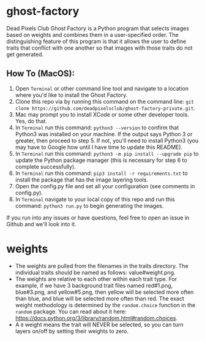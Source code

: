 # ghost-factory

Dead Pixels Club Ghost Factory is a Python program that selects images based on weights and combines them in a user-specified order.  The distinguishing feature of this program is that it allows the user to define traits that conflict with one another so that images with those traits do not get generated.

## How To (MacOS):
1. Open `Terminal` or other command line tool and navigate to a location where you'd like to install the Ghost Factory.
2. Clone this repo via by running this command on the command line:  `git clone https://github.com/deadpixelsclub/ghost-factory-private.git`.
3. Mac may prompt you to install XCode or some other developer tools.  Yes, do that. 
4. In `Terminal` run this command: `python3 --version` to confirm that Python3 was installed on your machine.  If the output says Python 3 or greater, then proceed to step 5.  If not, you'll need to install Python3 (you may have to Google how until I have time to update this README).
5. In `Terminal` run this command: `python3 -m pip install --upgrade pip` to update the Python package manager (this is necessary for step 6 to complete successfully).
6.  In `Terminal` run this command: `pip3 install -r requirements.txt` to install the package that has the image layering tools.
7. Open the config.py file and set all your configuration (see comments in config.py).
8. In `Terminal` navigate to your local copy of this repo and run this command: `python3 run.py` to begin generating the images.

If you run into any issues or have questions, feel free to open an issue in Github and we'll look into it.

# weights
- The weights are pulled from the filenames in the traits directory.  The individual traits should be named as follows:  value#weight.png.
- The weights are relative to each other within each trait type.  For example, if we have 3 background trait files named red#1.png, blue#3.png, and yellow#5.png, then yellow will be selected more often than blue, and blue will be selected more often than red.  The exact weight methodology is determined by the `random.choice` function in the `random` package.  You can read about it here:  https://docs.python.org/3/library/random.html#random.choices.
- A `0` weight means the trait will NEVER be selected, so you can turn layers on/off by setting their weights to zero.
